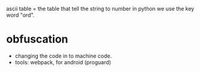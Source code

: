 ascii table = the table that tell the string to number in python we use the key word "ord".
# obfuscation
- changing the code in to machine code.
- tools: webpack, for android (proguard)